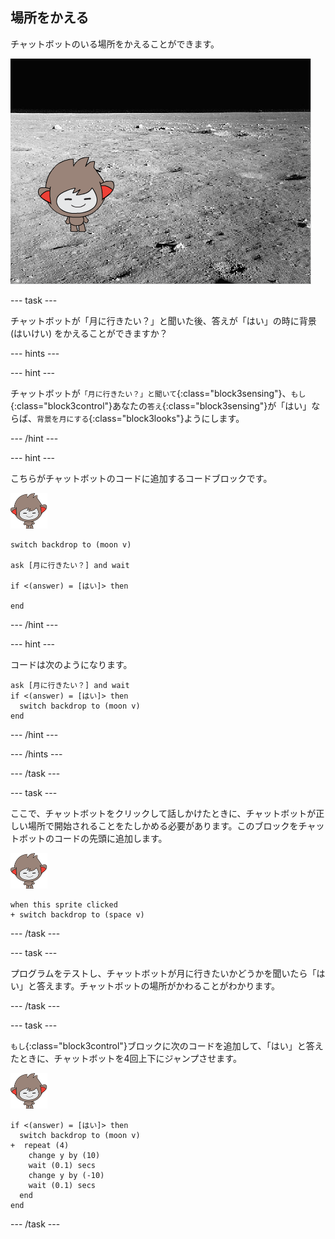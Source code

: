 ## 場所をかえる

チャットボットのいる場所をかえることができます。

![背景 (はいけい) をかえる](images/chatbot-backdrop-moon.png)

--- task ---

チャットボットが「月に行きたい？」と聞いた後、答えが「はい」の時に背景 (はいけい) をかえることができますか？

--- hints ---

--- hint ---

チャットボットが`「月に行きたい？」と聞いて`{:class="block3sensing"}、`もし`{:class="block3control"}あなたの`答え`{:class="block3sensing"}が「はい」ならば、`背景を月にする`{:class="block3looks"}ようにします。

--- /hint ---

--- hint ---

こちらがチャットボットのコードに追加するコードブロックです。

![ナノ スプライト](images/nano-sprite.png)

```blocks3
switch backdrop to (moon v)

ask [月に行きたい？] and wait

if <(answer) = [はい]> then 

end
```

--- /hint ---

--- hint ---

コードは次のようになります。

```blocks3
ask [月に行きたい？] and wait
if <(answer) = [はい]> then 
  switch backdrop to (moon v)
end
```

--- /hint ---

--- /hints ---

--- /task ---

--- task ---

ここで、チャットボットをクリックして話しかけたときに、チャットボットが正しい場所で開始されることをたしかめる必要があります。このブロックをチャットボットのコードの先頭に追加します。

![ナノ スプライト](images/nano-sprite.png)

```blocks3
when this sprite clicked
+ switch backdrop to (space v)
```

--- /task ---

--- task ---

プログラムをテストし、チャットボットが月に行きたいかどうかを聞いたら「はい」と答えます。チャットボットの場所がかわることがわかります。

--- /task ---

--- task ---

`もし`{:class="block3control"}ブロックに次のコードを追加して、「はい」と答えたときに、チャットボットを4回上下にジャンプさせます。

![ナノ スプライト](images/nano-sprite.png)

```blocks3
if <(answer) = [はい]> then 
  switch backdrop to (moon v)
+  repeat (4) 
    change y by (10)
    wait (0.1) secs
    change y by (-10)
    wait (0.1) secs
  end
end
```

--- /task ---